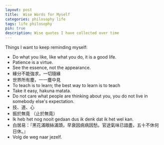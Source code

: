 ```yaml
---
layout: post
title:  Wise Words for Myself
categories: philosophy life
tags: life philosophy
pin: true
description: Wise quotes I have collected over time
---
```


Things I want to keep reminding myself:

- Do what you like, like what you do, it is a good life.
- Patience is a virtue.
- See the essence, not the appearance.
- 緣分不能強求，一切隨緣
- 世界所有塵，一一塵中見
- To teach is to learn; the best way to learn is to teach
- Take it easy, hakuna matata.
- Do not care what people are thinking about you, you do not live in somebody else's expectation.
- 技、道、心
- 振於無竟 （止於無竟）
- Ik heb het nog nooit gedaan dus ik denk dat ik het wel kan.
- 白居易：『黑花滿眼絲滿頭，早衰因病病因愁。官途氣味已諳盡，五十不休何日休。』
- Volg de weg naar jezelf.
